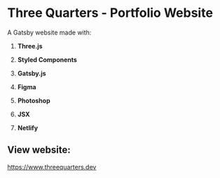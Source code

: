 # Three Quarters - Portfolio Website

A Gatsby website made with:

1. **Three.js**

2. **Styled Components**

3. **Gatsby.js**

4. **Figma**

5. **Photoshop**

6. **JSX**

7. **Netlify**

## View website:

https://www.threequarters.dev
